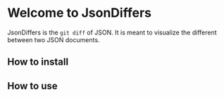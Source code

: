# Welcome to JsonDiffers

JsonDiffers is the `git diff` of JSON.
It is meant to visualize the different between two JSON documents.

## How to install

## How to use
